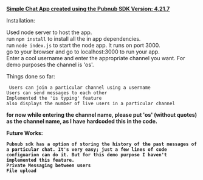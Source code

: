 <u><b>Simple Chat App created using the Pubnub SDK Version: 4.21.7</b></u><br>

Installation:

Used node server to host the app.<br>
run `npm install` to install all the in app dependencies.<br>
run `node index.js` to start the node app. It runs on port 3000.<br>
go to your browser and go to localhost:3000 to run your app.<br>
Enter a cool username and enter the appropriate channel you want. For demo purposes the channel is 'os'.<br>


Things done so far:


	 Users can join a particular channel using a username 
	Users can send messages to each other 
	Implemented the 'is typing' feature
	also displays the number of live users in a particular channel 
<b>for now while entering the channel name, please put 'os' (without quotes) as the channel name, as I have hardcoded this in the code.


Future Works:

	Pubnub sdk has a option of storing the history of the past messages of a particular chat. It's very easy; just a few lines of code configuarion can do it. But for this demo purpose I haven't implemented this feature. 
	Private Messaging between users 
	File upload 

